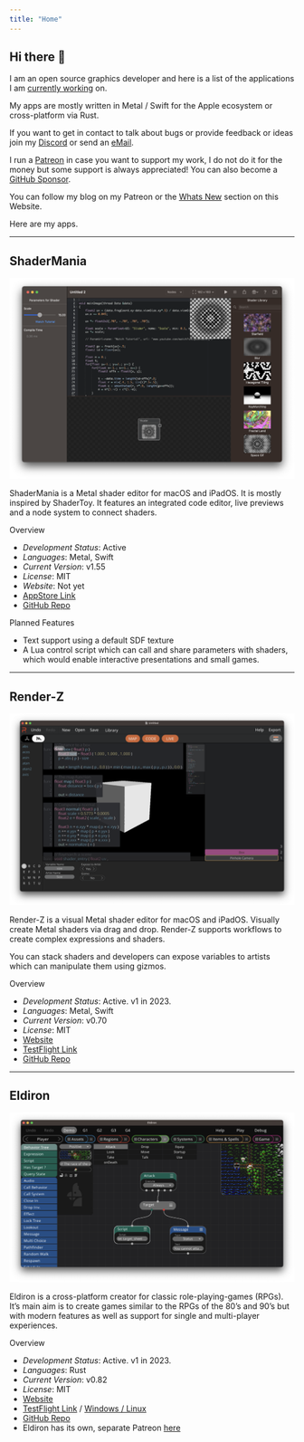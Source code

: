 ```yaml
---
title: "Home"
---
```


## Hi there 👋

I am an open source graphics developer and here is a list of the applications I am [currently working](https://github.com/markusmoenig) on.

My apps are mostly written in Metal / Swift for the Apple ecosystem or cross-platform via Rust.

If you want to get in contact to talk about bugs or provide feedback or ideas join my [Discord](https://discord.gg/BMStWPhByj) or send an [eMail](mailto:nubby.leaving0w@icloud.com).

I run a [Patreon](https://www.patreon.com/MarkusMoenig) in case you want to support my work, I do not do it for the money but some support is always appreciated! You can also become a [GitHub Sponsor](https://github.com/sponsors/markusmoenig).

You can follow my blog on my Patreon or the [Whats New](./whatsnew/) section on this Website.

Here are my apps.

---

## ShaderMania

![ShaderMania](./shadermania.png?classes=left)

ShaderMania is a Metal shader editor for macOS and iPadOS. It is mostly inspired by ShaderToy. It features an integrated code editor, live previews and a node system to connect shaders.

Overview
* *Development Status*: Active
* *Languages*: Metal, Swift
* *Current Version*: v1.55
* *License*: MIT
* *Website*: Not yet
* [AppStore Link](https://apps.apple.com/us/app/shadermania/id1541065830)
* [GitHub Repo](https://github.com/markusmoenig/ShaderMania)

Planned Features
* Text support using a default SDF texture
* A Lua control script which can call and share parameters with shaders, which would enable interactive presentations and small games.

---

## Render-Z

![Render-Z](./render-z.png?classes=left)

Render-Z is a visual Metal shader editor for macOS and iPadOS. Visually create Metal shaders via drag and drop. Render-Z supports workflows to create complex expressions and shaders.

You can stack shaders and developers can expose variables to artists which can manipulate them using gizmos.

Overview
* *Development Status*: Active. v1 in 2023.
* *Languages*: Metal, Swift
* *Current Version*: v0.70
* *License*: MIT
* [Website](https://render-z.com)
* [TestFlight Link](https://t.co/ZuEjgfBF1f)
* [GitHub Repo](https://github.com/markusmoenig/Render-Z)

---

## Eldiron

![Eldiron](./eldiron.png?classes=left)

Eldiron is a cross-platform creator for classic role-playing-games (RPGs). It’s main aim is to create games similar to the RPGs of the 80’s and 90’s but with modern features as well as support for single and multi-player experiences.

Overview
* *Development Status*: Active. v1 in 2023.
* *Languages*: Rust
* *Current Version*: v0.82
* *License*: MIT
* [Website](https://eldiron.com)
* [TestFlight Link](https://testflight.apple.com/join/50oZ5yds) / [Windows / Linux](https://github.com/markusmoenig/Eldiron/releases)
* [GitHub Repo](https://github.com/markusmoenig/Eldiron)
* Eldiron has its own, separate Patreon [here](https://patreon.com/eldiron)